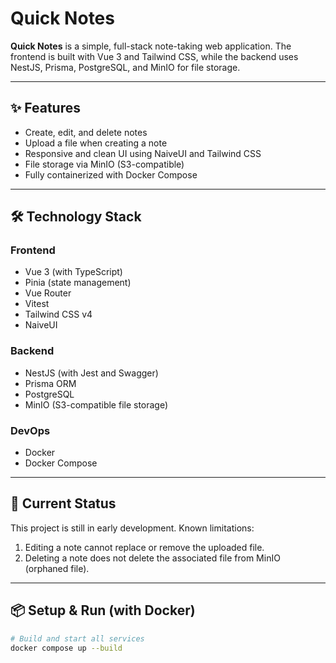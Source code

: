 # Quick Notes

**Quick Notes** is a simple, full-stack note-taking web application. The frontend is built with Vue 3 and Tailwind CSS, while the backend uses NestJS, Prisma, PostgreSQL, and MinIO for file storage.

---

## ✨ Features

- Create, edit, and delete notes
- Upload a file when creating a note
- Responsive and clean UI using NaiveUI and Tailwind CSS
- File storage via MinIO (S3-compatible)
- Fully containerized with Docker Compose

---

## 🛠️ Technology Stack

### Frontend
- Vue 3 (with TypeScript)
- Pinia (state management)
- Vue Router
- Vitest
- Tailwind CSS v4
- NaiveUI

### Backend
- NestJS (with Jest and Swagger)
- Prisma ORM
- PostgreSQL
- MinIO (S3-compatible file storage)

### DevOps
- Docker
- Docker Compose

---

## 📌 Current Status

This project is still in early development. Known limitations:

1. Editing a note cannot replace or remove the uploaded file.
2. Deleting a note does not delete the associated file from MinIO (orphaned file).

---

## 📦 Setup & Run (with Docker)

```bash
# Build and start all services
docker compose up --build
